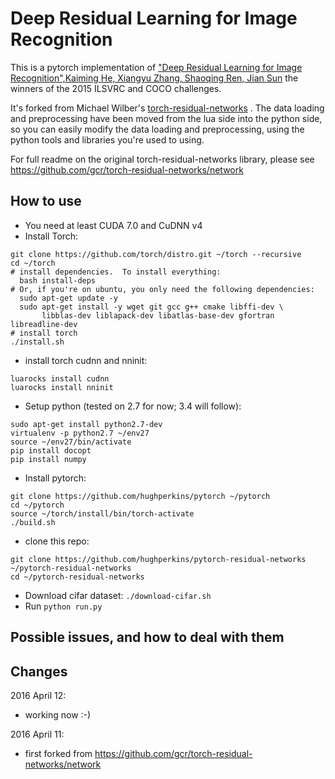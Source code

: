 # Deep Residual Learning for Image Recognition

This is a pytorch implementation of ["Deep Residual Learning for Image Recognition",Kaiming He, Xiangyu Zhang, Shaoqing Ren, Jian Sun](http://arxiv.org/abs/1512.03385) the winners of the 2015 ILSVRC and COCO challenges.

It's forked from Michael Wilber's [torch-residual-networks](https://github.com/gcr/torch-residual-networks) .
The data loading and preprocessing have been moved from
the lua side into the python side, so you can easily modify the data loading and preprocessing, using the python
tools and libraries you're used to using.

For full readme on the original torch-residual-networks library,
please see https://github.com/gcr/torch-residual-networks/network

## How to use

- You need at least CUDA 7.0 and CuDNN v4
- Install Torch:
```
git clone https://github.com/torch/distro.git ~/torch --recursive
cd ~/torch
# install dependencies.  To install everything:
  bash install-deps
# Or, if you're on ubuntu, you only need the following dependencies:
  sudo apt-get update -y
  sudo apt-get install -y wget git gcc g++ cmake libffi-dev \
       libblas-dev liblapack-dev libatlas-base-dev gfortran libreadline-dev
# install torch
./install.sh
```
- install torch cudnn and nninit:
```
luarocks install cudnn
luarocks install nninit
```
- Setup python (tested on 2.7 for now; 3.4 will follow):
```
sudo apt-get install python2.7-dev
virtualenv -p python2.7 ~/env27
source ~/env27/bin/activate
pip install docopt
pip install numpy
```
- Install pytorch:
```
git clone https://github.com/hughperkins/pytorch ~/pytorch
cd ~/pytorch
source ~/torch/install/bin/torch-activate
./build.sh
```
- clone this repo:
```
git clone https://github.com/hughperkins/pytorch-residual-networks ~/pytorch-residual-networks
cd ~/pytorch-residual-networks
```
- Download cifar dataset: `./download-cifar.sh`
- Run `python run.py`

## Possible issues, and how to deal with them



## Changes

2016 April 12:
- working now :-)

2016 April 11:
- first forked from https://github.com/gcr/torch-residual-networks/network

